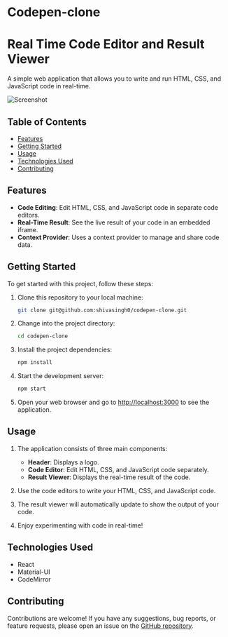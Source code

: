 # Codepen-clone

# Real Time Code Editor and Result Viewer

A simple web application that allows you to write and run HTML, CSS, and JavaScript code in real-time.

![Screenshot](https://mockupless.com/assets/img/codepen-ba3a713f-2961-4487-b19f-9020cb31c0fc.167faccd.png)

## Table of Contents

- [Features](#features)
- [Getting Started](#getting-started)
- [Usage](#usage)
- [Technologies Used](#technologies-used)
- [Contributing](#contributing)

## Features

- **Code Editing**: Edit HTML, CSS, and JavaScript code in separate code editors.
- **Real-Time Result**: See the live result of your code in an embedded iframe.
- **Context Provider**: Uses a context provider to manage and share code data.

## Getting Started

To get started with this project, follow these steps:

1. Clone this repository to your local machine:

   ```bash
   git clone git@github.com:shivasingh0/codepen-clone.git
   ```

2. Change into the project directory:

   ```bash
   cd codepen-clone
   ```

3. Install the project dependencies:

   ```bash
   npm install
   ```

4. Start the development server:

   ```bash
   npm start
   ```

5. Open your web browser and go to [http://localhost:3000](http://localhost:3000) to see the application.

## Usage

1. The application consists of three main components:
   - **Header**: Displays a logo.
   - **Code Editor**: Edit HTML, CSS, and JavaScript code separately.
   - **Result Viewer**: Displays the real-time result of the code.

2. Use the code editors to write your HTML, CSS, and JavaScript code.

3. The result viewer will automatically update to show the output of your code.

4. Enjoy experimenting with code in real-time!

## Technologies Used

- React
- Material-UI
- CodeMirror

## Contributing

Contributions are welcome! If you have any suggestions, bug reports, or feature requests, please open an issue on the [GitHub repository](https://github.com/shivasingh0/codepen-clone).
